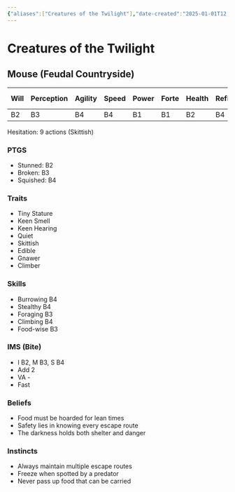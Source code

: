 ```yaml
---
{"aliases":["Creatures of the Twilight"],"date-created":"2025-01-01T12:33","date-modified":"2025-01-01T12:38","dg-publish":true,"tags":["moonrise"],"title":"Creatures of the Twilight","dg-path":"moonrise/Creatures of the Twilight.md","permalink":"/moonrise/creatures-of-the-twilight/","dgPassFrontmatter":true}
---
```



# Creatures of the Twilight

## Mouse (Feudal Countryside)

| Will | Perception | Agility | Speed | Power | Forte | Health | Reflexes | Mortal Wound | Steel |
| ---- | ---------- | ------- | ----- | ----- | ----- | ------ | -------- | ------------ | ----- |
| B2   | B3         | B4      | B4    | B1    | B1    | B2     | B4       | B4           | B4    |

Hesitation: 9 actions (Skittish)

### PTGS

- Stunned: B2
- Broken: B3
- Squished: B4

### Traits

- Tiny Stature
- Keen Smell
- Keen Hearing
- Quiet
- Skittish
- Edible
- Gnawer
- Climber

### Skills

- Burrowing B4
- Stealthy B4
- Foraging B3
- Climbing B4
- Food-wise B3

### IMS (Bite)

- I B2, M B3, S B4
- Add 2
- VA -
- Fast

### Beliefs

- Food must be hoarded for lean times
- Safety lies in knowing every escape route
- The darkness holds both shelter and danger

### Instincts

- Always maintain multiple escape routes
- Freeze when spotted by a predator
- Never pass up food that can be carried
